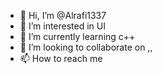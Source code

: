 - 👋 Hi, I’m @Alrafi1337
- 👀 I’m interested in UI
- 🌱 I’m currently learning c++
- 💞️ I’m looking to collaborate on ,,
- 📫 How to reach me 

<!---
senpaihelp/senpaihelp is a ✨ special ✨ repository because its `README.md` (this file) appears on your GitHub profile.
You can click the Preview link to take a look at your changes.
--->
